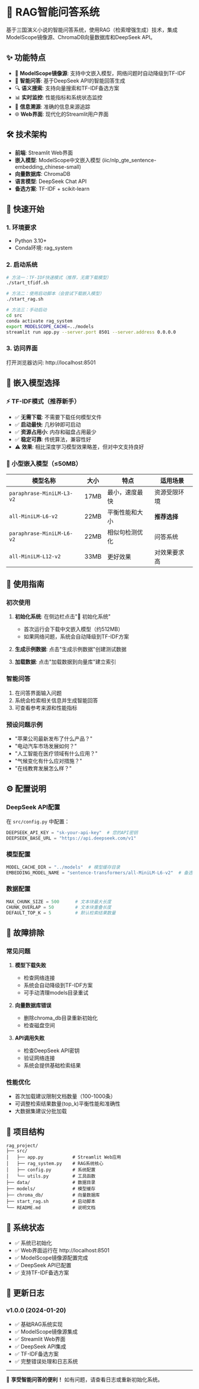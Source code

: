 # 🤖 RAG智能问答系统

基于三国演义小说的智能问答系统，使用RAG（检索增强生成）技术，集成ModelScope镜像源、ChromaDB向量数据库和DeepSeek API。

## ✨ 功能特点

- 🚀 **ModelScope镜像源**: 支持中文嵌入模型，网络问题时自动降级到TF-IDF
- 🧠 **智能问答**: 基于DeepSeek API的智能回答生成
- 🔍 **语义搜索**: 支持向量搜索和TF-IDF备选方案
- 📊 **实时监控**: 性能指标和系统状态监控
- 🎯 **信息溯源**: 准确的信息来源追踪
- 🌐 **Web界面**: 现代化的Streamlit用户界面

## 🛠️ 技术架构

- **前端**: Streamlit Web界面
- **嵌入模型**: ModelScope中文嵌入模型 (iic/nlp_gte_sentence-embedding_chinese-small)
- **向量数据库**: ChromaDB
- **语言模型**: DeepSeek Chat API
- **备选方案**: TF-IDF + scikit-learn

## 🚀 快速开始

### 1. 环境要求

- Python 3.10+
- Conda环境: rag_system

### 2. 启动系统

```bash
# 方法一：TF-IDF快速模式（推荐，无需下载模型）
./start_tfidf.sh

# 方法二：使用启动脚本（会尝试下载嵌入模型）
./start_rag.sh

# 方法三：手动启动
cd src
conda activate rag_system
export MODELSCOPE_CACHE=../models
streamlit run app.py --server.port 8501 --server.address 0.0.0.0
```

### 3. 访问界面

打开浏览器访问: http://localhost:8501

## 🎯 嵌入模型选择

### ⚡ TF-IDF模式（推荐新手）
- ✅ **无需下载**: 不需要下载任何模型文件
- ✅ **启动最快**: 几秒钟即可启动
- ✅ **资源占用小**: 内存和磁盘占用最少  
- ✅ **稳定可靠**: 传统算法，兼容性好
- ⚠️ **效果**: 相比深度学习模型效果略差，但对中文支持良好

### 🤖 小型嵌入模型（≤50MB）
| 模型名称 | 大小 | 特点 | 适用场景 |
|---------|------|------|----------|
| `paraphrase-MiniLM-L3-v2` | 17MB | 最小，速度最快 | 资源受限环境 |
| `all-MiniLM-L6-v2` | 22MB | 平衡性能和大小 | **推荐选择** |
| `paraphrase-MiniLM-L6-v2` | 22MB | 相似句检测优化 | 问答系统 |
| `all-MiniLM-L12-v2` | 33MB | 更好效果 | 对效果要求高 |

## 📖 使用指南

### 初次使用

1. **初始化系统**: 在侧边栏点击"🚀 初始化系统"
   - 首次运行会下载中文嵌入模型（约512MB）
   - 如果网络问题，系统会自动降级到TF-IDF方案

2. **生成示例数据**: 点击"生成示例数据"创建测试数据

3. **加载数据**: 点击"加载数据到向量库"建立索引

### 智能问答

1. 在问答界面输入问题
2. 系统会检索相关信息并生成智能回答
3. 可查看参考来源和性能指标

### 预设问题示例

- "苹果公司最新发布了什么产品？"
- "电动汽车市场发展如何？" 
- "人工智能在医疗领域有什么应用？"
- "气候变化有什么应对措施？"
- "在线教育发展怎么样？"

## ⚙️ 配置说明

### DeepSeek API配置

在 `src/config.py` 中配置：

```python
DEEPSEEK_API_KEY = "sk-your-api-key"  # 您的API密钥
DEEPSEEK_BASE_URL = "https://api.deepseek.com/v1"
```

### 模型配置

```python
MODEL_CACHE_DIR = "../models"  # 模型缓存目录
EMBEDDING_MODEL_NAME = "sentence-transformers/all-MiniLM-L6-v2"  # 备选模型
```

### 数据配置

```python
MAX_CHUNK_SIZE = 500      # 文本块最大长度
CHUNK_OVERLAP = 50        # 文本块重叠长度
DEFAULT_TOP_K = 5         # 默认检索结果数量
```

## 🔧 故障排除

### 常见问题

1. **模型下载失败**
   - 检查网络连接
   - 系统会自动降级到TF-IDF方案
   - 可手动清理models目录重试

2. **向量数据库错误**
   - 删除chroma_db目录重新初始化
   - 检查磁盘空间

3. **API调用失败**
   - 检查DeepSeek API密钥
   - 验证网络连接
   - 系统会提供基础检索结果

### 性能优化

- 首次加载建议限制文档数量（100-1000条）
- 可调整检索结果数量(top_k)平衡性能和准确性
- 大数据集建议分批加载

## 📁 项目结构

```
rag_project/
├── src/
│   ├── app.py           # Streamlit Web应用
│   ├── rag_system.py    # RAG系统核心
│   ├── config.py        # 系统配置
│   └── utils.py         # 工具函数
├── data/                # 数据目录
├── models/              # 模型缓存
├── chroma_db/           # 向量数据库
├── start_rag.sh         # 启动脚本
└── README.md            # 说明文档
```

## 🎯 系统状态

- ✅ 系统已初始化
- ✅ Web界面运行在 http://localhost:8501
- ✅ ModelScope镜像源配置完成
- ✅ DeepSeek API已配置
- ✅ 支持TF-IDF备选方案

## 📝 更新日志

### v1.0.0 (2024-01-20)
- ✅ 基础RAG系统实现
- ✅ ModelScope镜像源集成
- ✅ Streamlit Web界面
- ✅ DeepSeek API集成
- ✅ TF-IDF备选方案
- ✅ 完整错误处理和日志系统

---

🚀 **享受智能问答的便利！** 如有问题，请查看日志或重新初始化系统。 